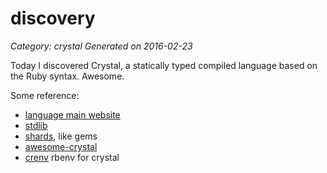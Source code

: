 # discovery

_Category: crystal_
_Generated on 2016-02-23_

Today I discovered Crystal, a statically typed compiled language based on the Ruby
syntax. Awesome.

Some reference:

- [language main website](http://crystal-lang.org/)
- [stdlib](http://crystal-lang.org/api/index.html)
- [shards](https://crystalshards.herokuapp.com), like gems
- [awesome-crystal](https://github.com/veelenga/awesome-crystal)
- [crenv](https://github.com/pine613/crenv) rbenv for crystal